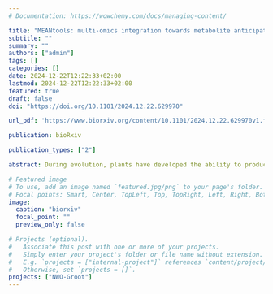 ```yaml
---
# Documentation: https://wowchemy.com/docs/managing-content/

title: "MEANtools: multi-omics integration towards metabolite anticipation and biosynthetic pathway prediction (preprint)"
subtitle: ""
summary: ""
authors: ["admin"]
tags: []
categories: []
date: 2024-12-22T12:22:33+02:00
lastmod: 2024-12-22T12:22:33+02:00
featured: true
draft: false
doi: "https://doi.org/10.1101/2024.12.22.629970"

url_pdf: 'https://www.biorxiv.org/content/10.1101/2024.12.22.629970v1.full.pdf'

publication: bioRxiv

publication_types: ["2"]

abstract: During evolution, plants have developed the ability to produce a vast array of specialized metabolites, which play crucial roles in helping plants adapt to different environmental niches. However, their biosynthetic pathways remain largely elusive. In the past decades, increasing numbers of plant biosynthetic pathways have been elucidated based on approaches utilizing genomics, transcriptomics, and metabolomics. These efforts, however, are limited by the fact that they typically adopt a target-based approach, requiring prior knowledge. Here, we present MEANtools, a systematic and unsupervised computational integrative omics workflow to predict candidate metabolic pathways de novo by leveraging knowledge of general reaction rules and metabolic structures stored in public databases. In our approach, possible connections between metabolites and transcripts that show correlated abundance across samples are identified using reaction rules linked to the transcript-encoded enzyme families. MEANtools thus assesses whether these reactions can connect transcript-correlated mass features within a candidate metabolic pathway. We validate MEANtools using a paired transcriptomic-metabolomic dataset recently generated to reconstruct the falcarindiol biosynthetic pathway in tomato. MEANtools correctly anticipated five out of seven steps of the characterized pathway and also identified other candidate pathways involved in specialized metabolism, which demonstrates its potential for hypothesis generation. Altogether, MEANtools represents a significant advancement to integrate multi-omics data for the elucidation of biochemical pathways in plants and beyond.

# Featured image
# To use, add an image named `featured.jpg/png` to your page's folder.
# Focal points: Smart, Center, TopLeft, Top, TopRight, Left, Right, BottomLeft, Bottom, BottomRight.
image:
  caption: "biorxiv"
  focal_point: ""
  preview_only: false

# Projects (optional).
#   Associate this post with one or more of your projects.
#   Simply enter your project's folder or file name without extension.
#   E.g. `projects = ["internal-project"]` references `content/project/deep-learning/index.md`.
#   Otherwise, set `projects = []`.
projects: ["NWO-Groot"]
---
```

